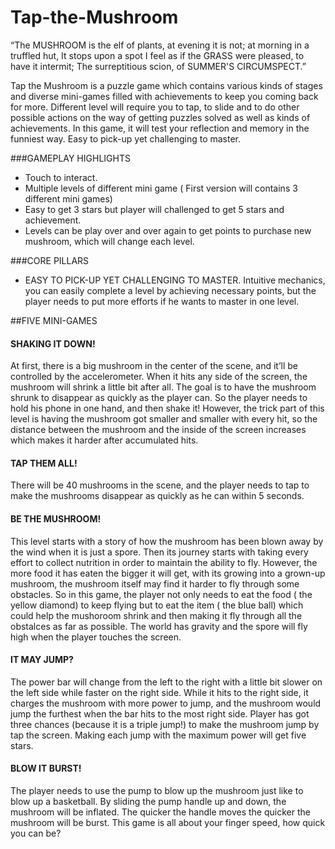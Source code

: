 Tap-the-Mushroom
================

“The MUSHROOM is the elf of plants, at evening it is not; at morning in a truffled hut, It stops upon a spot I feel as if the GRASS were pleased, to have it intermit; The surreptitious scion, of SUMMER'S CIRCUMSPECT.”

Tap the Mushroom is a puzzle game which contains various kinds of stages and diverse mini-games filled with achievements to keep you coming back for more. Different level will require you to tap, to slide and to do other possible actions on the way of getting puzzles solved as well as kinds of achievements. In this game, it will test your reflection and memory in the funniest way. Easy to pick-up yet challenging to master.

###GAMEPLAY HIGHLIGHTS
- Touch to interact.
- Multiple levels of different mini game ( First version will contains 3 different mini games)
- Easy to get 3 stars but player will challenged to get 5 stars and achievement.
- Levels can be play over and over again to get points to purchase new mushroom, which will change each level.

###CORE PILLARS
- EASY TO PICK-UP YET CHALLENGING TO MASTER.
Intuitive mechanics, you can easily complete a level by achieving necessary points, but the player needs to put more efforts if he wants to master in one level.

##FIVE MINI-GAMES
#### SHAKING IT DOWN!
At first, there is a big mushroom in the center of the scene, and it’ll be controlled by the accelerometer.
When it hits any side of the screen, the mushroom will shrink a little bit after all.
The goal is to have the mushroom shrunk to disappear as quickly as the player can. So the player needs to hold his phone in one hand, and then shake it! However, the trick part of this level is having the mushroom got smaller and smaller with every hit, so the distance between the mushroom and the inside of the screen increases which makes it harder after accumulated hits.

#### TAP THEM ALL!
There will be 40 mushrooms in the scene, and the player needs to tap to make the mushrooms disappear as quickly as he can within 5 seconds.

#### BE THE MUSHROOM!
This level starts with a story of how the mushroom has been blown away by the wind when it is just a spore. Then its journey starts with taking every effort to collect nutrition in order to maintain the ability to fly. However, the more food it has eaten the bigger it will get, with its growing into a grown-up mushroom, the mushroom itself may find it harder to fly through some obstacles.
So in this game, the player not only needs to eat the food ( the yellow diamond) to keep flying but to eat the item ( the blue ball) which could help the mushoroom shrink and then making it fly through all the obstalces as far as possible. The world has gravity and the spore will fly high when the player touches the screen.

#### IT MAY JUMP?
The power bar will change from the left to the right with a little bit slower on the left side while faster on the right side. While it hits to the right side, it charges the mushroom with more power to jump, and the mushroom would jump the furthest when the bar hits to the most right side.
Player has got three chances (because it is a triple jump!) to make the mushroom jump by tap the screen. Making each jump with the maximum power will get five stars.

#### BLOW IT BURST!
The player needs to use the pump to blow up the mushroom just like to blow up a basketball.
By sliding the pump handle up and down, the mushroom will be inflated. The quicker the handle moves the quicker the mushroom will be burst.
This game is all about your finger speed, how quick you can be?
